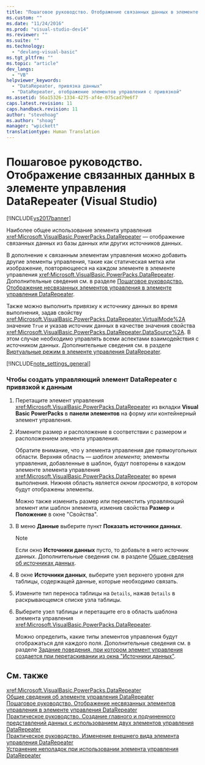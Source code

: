 ```yaml
---
title: "Пошаговое руководство. Отображение связанных данных в элементе управления DataRepeater (Visual Studio) | Microsoft Docs"
ms.custom: ""
ms.date: "11/24/2016"
ms.prod: "visual-studio-dev14"
ms.reviewer: ""
ms.suite: ""
ms.technology: 
  - "devlang-visual-basic"
ms.tgt_pltfrm: ""
ms.topic: "article"
dev_langs: 
  - "VB"
helpviewer_keywords: 
  - "DataRepeater, привязка данных"
  - "DataRepeater, отображение элементов управления с привязкой"
ms.assetid: 56a15326-1334-4275-af4e-075cad79e6f7
caps.latest.revision: 11
caps.handback.revision: 11
author: "stevehoag"
ms.author: "shoag"
manager: "wpickett"
translationtype: Human Translation
---
```

# Пошаговое руководство. Отображение связанных данных в элементе управления DataRepeater (Visual Studio)
[!INCLUDE[vs2017banner](../../../csharp/includes/vs2017banner.md)]

Наиболее общее использование элемента управления <xref:Microsoft.VisualBasic.PowerPacks.DataRepeater> — отображение связанных данных из базы данных или других источников данных.  
  
 В дополнение к связанным элементам управления можно добавить другие элементы управления, такие как статическая метка или изображение, повторяющееся на каждом элементе в элементе управления <xref:Microsoft.VisualBasic.PowerPacks.DataRepeater>.  Дополнительные сведения см. в разделе [Пошаговое руководство. Отображение несвязанных элементов управления в элементе управления DataRepeater](../../../visual-basic/developing-apps/windows-forms/how-to-display-unbound-controls-in-a-datarepeater-control-visual-studio.md).  
  
 Также можно выполнить привязку к источнику данных во время выполнения, задав свойству <xref:Microsoft.VisualBasic.PowerPacks.DataRepeater.VirtualMode%2A> значение `True` и указав источник данных в качестве значения свойства <xref:Microsoft.VisualBasic.PowerPacks.DataRepeater.DataSource%2A>.  В этом случае необходимо управлять всеми аспектами взаимодействия с источником данных.  Дополнительные сведения см. в разделе [Виртуальные режим в элементе управления DataRepeater](../../../visual-basic/developing-apps/windows-forms/virtual-mode-in-the-datarepeater-control-visual-studio.md).  
  
 [!INCLUDE[note_settings_general](../../../csharp/language-reference/compiler-messages/includes/note_settings_general_md.md)]  
  
### Чтобы создать управляющий элемент DataRepeater с привязкой к данным  
  
1.  Перетащите элемент управления <xref:Microsoft.VisualBasic.PowerPacks.DataRepeater> из вкладки **Visual Basic PowerPacks** в **панели элементов** на форму или контейнерный элемент управления.  
  
2.  Измените размер и расположение в соответствии с размером и расположением элемента управления.  
  
     Обратите внимание, что у элемента управления две прямоугольных области.  Верхняя область — *шаблон элемента*; элементы управления, добавленные в шаблон, будут повторены в каждом элементе элемента управления <xref:Microsoft.VisualBasic.PowerPacks.DataRepeater> во время выполнения.  Нижняя область является *окном просмотра*, в котором будут отображены элементы.  
  
     Можно также изменить размер или переместить управляющий элемент или шаблон элемента, изменив свойства **Размер** и **Положение** в окне "Свойства".  
  
3.  В меню **Данные** выберите пункт **Показать источники данных**.  
  
    > [!NOTE]
    >  Если окно **Источники данных** пусто, то добавьте в него источник данных.  Дополнительные сведения см. в разделе [Общие сведения об источниках данных](/visual-studio/data-tools/add-new-data-sources).  
  
4.  В окне **Источники данных**, выберите узел верхнего уровня для таблицы, содержащей данные, которые необходимо связать.  
  
5.  Измените тип переноса таблицы на `Details`, нажав `Details` в раскрывающемся списке узла таблицы.  
  
6.  Выберите узел таблицы и перетащите его в область шаблона элемента управления <xref:Microsoft.VisualBasic.PowerPacks.DataRepeater>.  
  
     Можно определить, какие типы элементов управления будут отображаться для каждого поля.  Дополнительные сведения см. в разделе [Задание поведения, при котором элемент управления создается при перетаскивании из окна "Источники данных"](/visual-studio/data-tools/set-the-control-to-be-created-when-dragging-from-the-data-sources-window).  
  
## См. также  
 <xref:Microsoft.VisualBasic.PowerPacks.DataRepeater>   
 [Общие сведения об элементе управления DataRepeater](../../../visual-basic/developing-apps/windows-forms/introduction-to-the-datarepeater-control-visual-studio.md)   
 [Пошаговое руководство. Отображение несвязанных элементов управления в элементе управления DataRepeater](../../../visual-basic/developing-apps/windows-forms/how-to-display-unbound-controls-in-a-datarepeater-control-visual-studio.md)   
 [Практическое руководство. Создание главного и подчиненного представлений данных с использованием двух элементов управления DataRepeater](../../../visual-basic/developing-apps/windows-forms/how-to-create-a-master-detail-form-by-using-two-datarepeater-controls.md)   
 [Практическое руководство. Изменение внешнего вида элемента управления DataRepeater](../../../visual-basic/developing-apps/windows-forms/how-to-change-the-appearance-of-a-datarepeater-control-visual-studio.md)   
 [Устранение неполадок при использовании элемента управления DataRepeater](../../../visual-basic/developing-apps/windows-forms/troubleshooting-the-datarepeater-control-visual-studio.md)